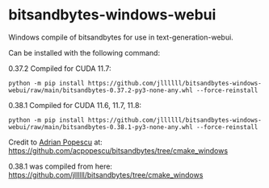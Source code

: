 # bitsandbytes-windows-webui
Windows compile of bitsandbytes for use in text-generation-webui.

Can be installed with the following command:

0.37.2 Compiled for CUDA 11.7:
```
python -m pip install https://github.com/jllllll/bitsandbytes-windows-webui/raw/main/bitsandbytes-0.37.2-py3-none-any.whl --force-reinstall
```
0.38.1 Compiled for CUDA 11.6, 11.7, 11.8:
```
python -m pip install https://github.com/jllllll/bitsandbytes-windows-webui/raw/main/bitsandbytes-0.38.1-py3-none-any.whl --force-reinstall
```

Credit to [Adrian Popescu](https://github.com/acpopescu) at: https://github.com/acpopescu/bitsandbytes/tree/cmake_windows

0.38.1 was compiled from here: https://github.com/jllllll/bitsandbytes/tree/cmake_windows
